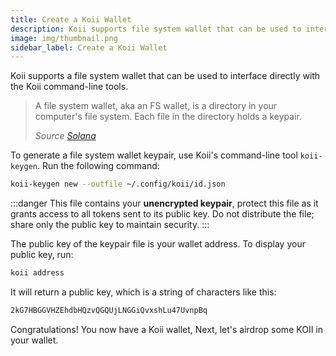```yaml
---
title: Create a Koii Wallet
description: Koii supports file system wallet that can be used to interface directly with the Koii CLI tools
image: img/thumbnail.png
sidebar_label: Create a Koii Wallet
---
```


Koii supports a file system wallet that can be used to interface directly with the Koii command-line tools.
> A file system wallet, aka an FS wallet, is a directory in your computer's file system. Each file in the directory holds a keypair.
>
>_Source_ [_Solana_](https://docs.solana.com/wallet-guide/cli#file-system-wallet)

To generate a file system wallet keypair, use Koii's command-line tool `koii-keygen`. Run the following command:

```sh
koii-keygen new --outfile ~/.config/koii/id.json
```

:::danger
This file contains your **unencrypted keypair**, protect this file as it grants access to all tokens sent to its public key. Do not distribute the file; share only the public key to maintain security.
:::

The public key of the keypair file is your wallet address. To display your public key, run:

```sh
koii address
```

It will return a public key, which is a string of characters like this:

```sh
2kG7HBGGVHZEhdbHQzvQGQUjLNGGiQvxshLu47UvnpBq
```

Congratulations! You now have a Koii wallet, Next, let's airdrop some KOII in your wallet.
